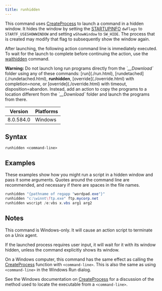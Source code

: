 ```yaml
---
title: runhidden
---
```


This command uses [CreateProcess](https://msdn.microsoft.com/en-us/library/windows/desktop/ms682425%28v=vs.85%29.aspx) to launch a command in a hidden window. It hides the window by setting the [STARTUPINFO](https://msdn.microsoft.com/en-us/library/windows/desktop/ms686331%28v=vs.85%29.aspx) `dwFlags` to `STARTF_USESHOWWINDOW` and setting `wShowWindow` to `SW_HIDE`. The process that is created may modify that flag to subsequently show the window again.

After launching, the following action command line is immediately executed. To wait for the launch to complete before continuing the action, use the [waithidden](./waithidden.html) command.

<p><b>Warning: </b>Do not launch long run programs directly from the <i>`__Download`</i> folder using any of these commands: [run](./run.html), [rundetached](./rundetached.html), <b>runhidden</b>, [override](./override.html) with completion=none, or [override](./override.html) with timeout, disposition=abandon. Instead, add an action to copy the programs to a location different from the <i>`__Download`</i> folder and launch the programs from there.</p>

Version | Platforms
--- | ---
8.0.584.0 | Windows

## Syntax

    runhidden <command-line>

## Examples

These examples show how you might run a script in a hidden window and pass it some arguments. Quotes around the command line are recommended, and necessary if there are spaces in the file names.

```actionscript
runhidden "{pathname of regapp "wordpad.exe"}"
runhidden "c:\winnt\ftp.exe" ftp.mycorp.net
runhidden wscript /e:vbs x.vbs arg1 arg2
```

## Notes

This command is Windows-only. It will cause an action script to terminate on a Unix agent.

If the launched process requires user input, it will wait for it with its window hidden, unless the command explicitly shows its window.

On a Windows computer, this command has the same effect as calling the [CreateProcess](https://msdn.microsoft.com/en-us/library/windows/desktop/ms682425%28v=vs.85%29.aspx) function with `<command-line>`. This is also the same as using `<command-line>` in the Windows Run dialog.

See the Windows documentation on [CreateProcess](https://msdn.microsoft.com/en-us/library/windows/desktop/ms682425%28v=vs.85%29.aspx) for a discussion of the method used to locate the executable from a `<command-line>`.
